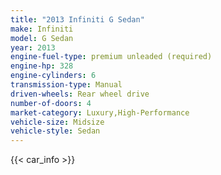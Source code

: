```yaml
---
title: "2013 Infiniti G Sedan"
make: Infiniti
model: G Sedan
year: 2013
engine-fuel-type: premium unleaded (required)
engine-hp: 328
engine-cylinders: 6
transmission-type: Manual
driven-wheels: Rear wheel drive
number-of-doors: 4
market-category: Luxury,High-Performance
vehicle-size: Midsize
vehicle-style: Sedan
---
```


{{< car_info >}}
